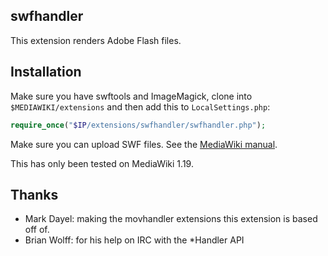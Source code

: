## swfhandler

This extension renders Adobe Flash files.

## Installation

Make sure you have swftools and ImageMagick, clone into `$MEDIAWIKI/extensions`
and then add this to `LocalSettings.php`:

```php
require_once("$IP/extensions/swfhandler/swfhandler.php");
```

Make sure you can upload SWF files. See the [MediaWiki manual](https://www.mediawiki.org/wiki/Manual:Configuring_file_uploads#Configuring_file_types).

This has only been tested on MediaWiki 1.19.

## Thanks

* Mark Dayel: making the movhandler extensions this extension is based off of.
* Brian Wolff: for his help on IRC with the \*Handler API
